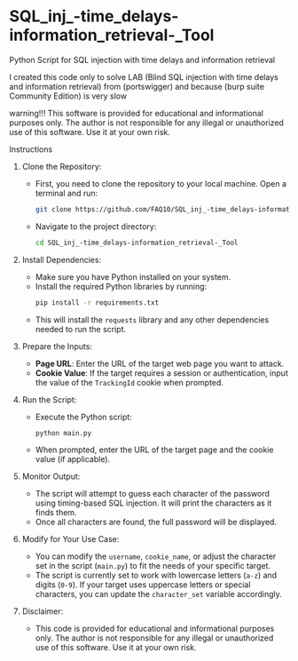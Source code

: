 # SQL_inj_-time_delays-information_retrieval-_Tool
Python Script for SQL injection with time delays and information retrieval


I created this code only to solve LAB (Blind SQL injection with time delays and information retrieval) from (portswigger) and because (burp suite Community Edition) is very slow

warning!!!
This software is provided for educational and informational purposes only. The author is not responsible for any illegal or unauthorized use of this software. Use it at your own risk.



Instructions

1. Clone the Repository:
   - First, you need to clone the repository to your local machine. Open a terminal and run:
     ```bash
     git clone https://github.com/FAQ10/SQL_inj_-time_delays-information_retrieval-_Tool.git
     ```
   - Navigate to the project directory:
     ```bash
     cd SQL_inj_-time_delays-information_retrieval-_Tool
     ```

2. Install Dependencies:
   - Make sure you have Python installed on your system.
   - Install the required Python libraries by running:
     ```bash
     pip install -r requirements.txt
     ```
   - This will install the `requests` library and any other dependencies needed to run the script.

3. Prepare the Inputs:
   - **Page URL**: Enter the URL of the target web page you want to attack.
   - **Cookie Value**: If the target requires a session or authentication, input the value of the `TrackingId` cookie when prompted.

4. Run the Script:
   - Execute the Python script:
     ```bash
     python main.py
     ```
   - When prompted, enter the URL of the target page and the cookie value (if applicable).

5. Monitor Output:
   - The script will attempt to guess each character of the password using timing-based SQL injection. It will print the characters as it finds them.
   - Once all characters are found, the full password will be displayed.

6. Modify for Your Use Case:
   - You can modify the `username`, `cookie_name`, or adjust the character set in the script (`main.py`) to fit the needs of your specific target.
   - The script is currently set to work with lowercase letters (`a-z`) and digits (`0-9`). If your target uses uppercase letters or special characters, you can update the `character_set` variable accordingly.

7. Disclaimer:
   - This code is provided for educational and informational purposes only. The author is not responsible for any illegal or unauthorized use of this software. Use it at your own risk.

